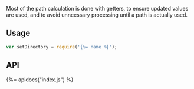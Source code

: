 Most of the path calculation is done with getters, to ensure updated values are used, and to avoid unncessary processing until a path is actually used.

## Usage

```js
var setDirectory = require('{%= name %}');
```

## API
{%= apidocs("index.js") %}
